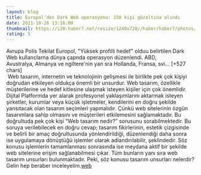 ```yaml
--- 
layout: blog
title: Europol'den Dark Web operasyonu: 150 kişi gözaltına alındı
date: 2021-10-26 13:16:00
thumbnail: https://i20.haber7.net/resize/1240x720//haber/haber7/photos/2021/43/europolden_dark_web_operasyonu_150_kisi_gozaltina_alindi_1635254179_4515.jpg
rating: 5
---
```

Avrupa Polis Tekilat Europol, "Yüksek profilli hedef" olduu belirtilen Dark Web kullanclarna dünya çapnda operasyon düzenlendi.
ABD, Avustralya, Almanya ve ngiltere'nin yan sra Hollanda, Fransa, svi… [+527 chars]</br>&nbsp;Web tasarım, internetin ve teknolojinin gelişmesi ile birlikte pek çok kişiyi doğrudan etkileyen oldukça önemli bir unsurdur. Web tasarım, özellikle müşterilerine ve hedef kitlesine ulaşmak isteyen kişiler için çok önemlidir. Dijital Platformda yer alarak profesyonel yaklaşımlarını aktarmak isteyen şirketler, kurumlar veya küçük işletmeler, kendilerini en doğru şekilde yansıtacak olan tasarım seçimleri yapmalıdır. Çünkü web sitelerinin özgün tasarımlara sahip olmasını ve müşterileri etkilemesini sağlamaktadır. Bu doğrultuda pek çok kişi “Web tasarım nedir?” sorusunu sorabilmektedir. Bu soruya verilebilecek en doğru cevap; tasarım fikirlerinin, estetik çizgisinde ve belirli bir amaç doğrultusunda yönlendirildiği, düzenlendiği daha sonra ise uygulamaya dönüştüğü işlemler olarak adlandırılabilir, şeklindedir. Söz konusu işlemlerin tamamlanması sonrasında ise meydana aktif bir şekilde web sitelerine erişim sağlanabilmesi çıkar. Tüm bunların yanı sıra web tasarım unsurları bulunmaktadır. Peki, söz konusu tasarım unsurları nelerdir? Gelin hep beraber inceleyelim.<a href="https://www.developerbilisim.com/web-tasarim">web</a>